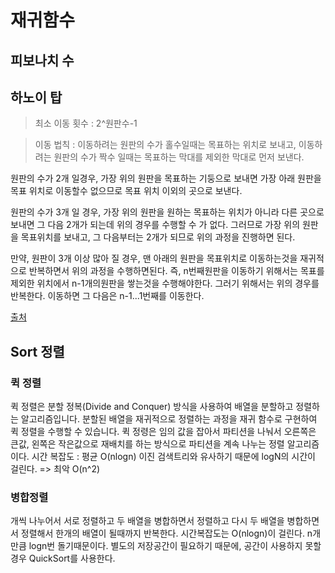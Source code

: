 # 재귀함수

## 피보나치 수

## 하노이 탑

> 최소 이동 횟수 : 2^원판수-1

> 이동 법칙 : 이동하려는 원판의 수가 홀수일때는 목표하는 위치로 보내고, 이동하려는 원판의 수가 짝수 일때는 목표하는 막대를 제외한 막대로 먼저 보낸다.

원판의 수가 2개 일경우, 가장 위의 원판을 목표하는 기둥으로 보내면 가장 아래 원판을 목표 위치로 이동할수 없으므로 목표 위치 이외의 곳으로 보낸다.

원판의 수가 3개 일 경우, 가장 위의 원판을 원하는 목표하는 위치가 아니라 다른 곳으로 보내면 그 다음 2개가 되는데 위의 경우를 수행할 수 가 없다. 그러므로 가장 위의 원판을 목표위치를 보내고, 그 다음부터는 2개가 되므로 위의 과정을 진행하면 된다.

만약, 원판이 3개 이상 많아 질 경우,
맨 아래의 원판을 목표위치로 이동하는것을 재귀적으로 반복하면서 위의 과정을 수행하면된다.
즉, n번째원판을 이동하기 위해서는 목표를 제외한 위치에서 n-1개의원판을 쌓는것을 수행해야한다. 그러기 위해서는 위의 경우를 반복한다. 이동하면 그 다음은 n-1...1번째를 이동한다. 

[출처](https://secstart.tistory.com/246)

## Sort 정렬

### 퀵 정렬
퀵 정렬은 분할 정복(Divide and Conquer) 방식을 사용하여 배열을 분할하고 정렬하는 알고리즘입니다. 분할된 배열을 재귀적으로 정렬하는 과정을 재귀 함수로 구현하여 퀵 정렬을 수행할 수 있습니다.
퀵 정령은 임의 값을 잡아서 파티션을 나눠서 오른쪽은 큰값, 왼쪽은 작은값으로 재배치를 하는 방식으로 파티션을 계속 나누는 정렬 알고리즘이다.
시간 복잡도 : 평균 O(nlogn) 이진 검색트리와 유사하기 때문에 logN의 시간이 걸린다.
=> 최악  O(n^2)

### 병합정렬
개씩 나누어서 서로 정렬하고 두 배열을 병합하면서 정렬하고
다시 두 배열을 병합하면서 정렬해서 한개의 배열이 될때까지 반복한다.
시간복잡도는 O(nlogn)이 걸린다. n개 만큼 logn번 돌기때문이다.
별도의 저장공간이 필요하기 때문에, 공간이 사용하지 못할 경우 QuickSort를 사용한다.

